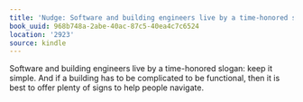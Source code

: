 ```yaml
---
title: 'Nudge: Software and building engineers live by a time-honored sloga…'
book_uuid: 968b748a-2abe-40ac-87c5-40ea4c7c6524
location: '2923'
source: kindle
---
```


Software and building engineers live by a time-honored slogan: keep it simple. And if a building has to be complicated to be functional, then it is best to offer plenty of signs to help people navigate.